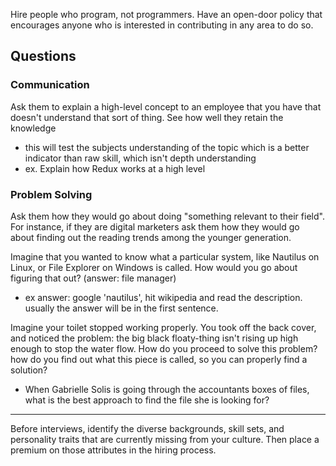 
Hire people who program, not programmers. Have an open-door policy that encourages anyone who is interested in contributing in any area to do so.

## Questions
### Communication
Ask them to explain a high-level concept to an employee that you have that doesn't understand that sort of thing. See how well they retain the knowledge
- this will test the subjects understanding of the topic which is a better indicator than raw skill, which isn't depth understanding
- ex. Explain how Redux works at a high level

### Problem Solving
Ask them how they would go about doing "something relevant to their field". For instance, if they are digital marketers ask them how they would go about finding out the reading trends among the younger generation.

Imagine that you wanted to know what a particular system, like Nautilus on Linux, or File Explorer on Windows is called. How would you go about figuring that out? (answer: file manager)
- ex answer: google 'nautilus', hit wikipedia and read the description. usually the answer will be in the first sentence.

Imagine your toilet stopped working properly. You took off the back cover, and noticed the problem: the big black floaty-thing isn't rising up high enough to stop the water flow. How do you proceed to solve this problem? how do you find out what this piece is called, so you can properly find a solution?

- When Gabrielle Solis is going through the accountants boxes of files, what is the best approach to find the file she is looking for?

* * *

Before interviews, identify the diverse backgrounds, skill sets, and personality traits that are currently missing from your culture. Then place a premium on those attributes in the hiring process.
